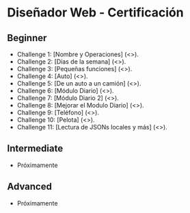 # Diseñador Web - Certificación 

## Beginner
* Challenge 1: [Nombre y Operaciones] (<>).
* Challenge 2: [Días de la semana] (<>).
* Challenge 3: [Pequeñas funciones] (<>).
* Challenge 4: [Auto] (<>).
* Challenge 5: [De un auto a un camión] (<>).
* Challenge 6: [Módulo Diario] (<>).
* Challenge 7: [Módulo Diario 2] (<>).
* Challenge 8: [Mejorar el Modulo Diario] (<>).
* Challenge 9: [Teléfono] (<>).
* Challenge 10: [Pelota] (<>).
* Challenge 11: [Lectura de JSONs locales y más] (<>).


## Intermediate
* Próximamente

## Advanced
* Próximamente
